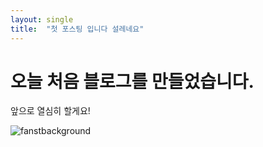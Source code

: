 ```yaml
---
layout: single
title:  "첫 포스팅 입니다 설레네요"
---
```


# 오늘 처음 블로그를 만들었습니다.

앞으로 열심히 할게요!





![fanstbackground](D:\MyBlog\images\2023-02-01-First\fanstbackground.jpg)
